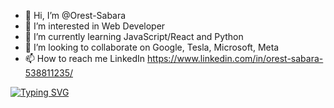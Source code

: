 - 👋 Hi, I’m @Orest-Sabara
- 👀 I’m interested in Web Developer
- 🌱 I’m currently learning JavaScript/React and Python
- 💞️ I’m looking to collaborate on Google, Tesla, Microsoft, Meta
- 📫 How to reach me LinkedIn https://www.linkedin.com/in/orest-sabara-538811235/

[![Typing SVG](https://readme-typing-svg.herokuapp.com?color=%2336BCF7&lines=Computer+science+student)](https://git.io/typing-svg)
